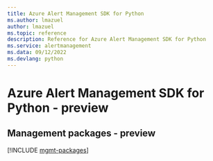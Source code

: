 ```yaml
---
title: Azure Alert Management SDK for Python
ms.author: lmazuel
author: lmazuel
ms.topic: reference
description: Reference for Azure Alert Management SDK for Python
ms.service: alertmanagement
ms.data: 09/12/2022
ms.devlang: python
---
```

# Azure Alert Management SDK for Python - preview

## Management packages - preview
[!INCLUDE [mgmt-packages](alert-management-mgmt-index.md)]
